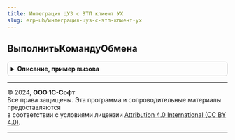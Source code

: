 ```yaml
---
title: Интеграция ЦУЗ с ЭТП клиент УХ
slug: erp-uh/интеграция-цуз-с-этп-клиент-ух
---
```



## ВыполнитьКомандуОбмена
<details style="margin: 1em 0; padding: 0.5em; border: 1px solid #ccc; border-radius: 6px;">

<summary style="font-weight: bold; cursor: pointer;">Описание, пример вызова</summary>

```bsl
// В регистр сведений ЖурналОбменаСЭТП делается запись об обмене.
// Параметры:
//	КомандаОбмена - Строка, наименование команды обмена.
//	ЭТП - СправочникСсылка.ЭлектронныеТорговыеПлощадки.
//  ОбъектВыгрузки - Документ.ПрограммаЗакупки. Данные для отправки.
//	ПараметрыПодключенияКЭТП - Структура. Состав полей соответствует значению возвращаемому функцией  ШаблонОписанияПараметровПодключенияКЭТП().
//		Можно получить функцией ПолучитьПараметрыПодключенияКЭТП(ЭТП, Сотрудник).
//	ПоляОписанияТранзакции - Структура. Состав полей соответствует значению возвращаемому функцией ШаблонОписанияТранзакцииОбмена().
//		Поля, обязательные к заполнению: Статус, Сотрудник.
//	ОписаниеОповещенияОбОкончанииОбмена - ОписаниеОповещения - процедура, которая будет вызвана по окончании обмена или при возникновении ошибки.
//		В качестве результата возвращается значение ОписаниеОбмена типа Структура с полями соответствующими аргументам данной функции,
//		и добавлением полей:
//			- ИмяОбработки - Строка - полное имя вызванной формы обработки (если используется клиентский вызов);
//			- флТранзакцияЗавершиласьУспешно - Булево. Истина - обмен прошел успешно. Ложь - возникли ошибки обмена.
//				Описание ошибки см. ПоляОписанияТранзакции.ТекстОшибки, ПоляОписанияТранзакции.ОшибкаОбменаСЭТП.
//      Реквизит "ДополнительныеПараметры" всегда Неопределено.
Процедура ВыполнитьКомандуОбмена( Экспорт
```

Пример вызова
```bsl
ИнтеграцияЦУЗсЭТПКлиентУХ.ВыполнитьКомандуОбмена();
```
</details>

---

© 2024, **ООО 1С-Софт**  
Все права защищены. Эта программа и сопроводительные материалы предоставляются  
в соответствии с условиями лицензии [Attribution 4.0 International (CC BY 4.0)](https://creativecommons.org/licenses/by/4.0/legalcode).

---
